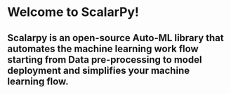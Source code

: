 
# Welcome to ScalarPy!

## Scalarpy is an open-source Auto-ML library that automates the machine learning work flow starting from Data pre-processing to model deployment and simplifies your machine learning flow.
